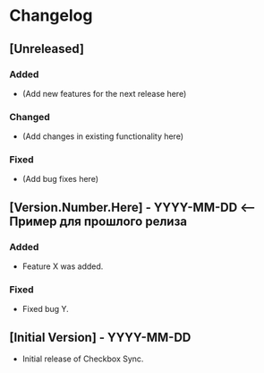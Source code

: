 # Changelog

## [Unreleased]
### Added
- (Add new features for the next release here)

### Changed
- (Add changes in existing functionality here)

### Fixed
- (Add bug fixes here)

## [Version.Number.Here] - YYYY-MM-DD  <-- Пример для прошлого релиза
### Added
- Feature X was added.
### Fixed
- Fixed bug Y.

## [Initial Version] - YYYY-MM-DD
- Initial release of Checkbox Sync.